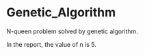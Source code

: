 # Genetic_Algorithm

N-queen problem solved by genetic algorithm.

In the report, the value of n is 5.
